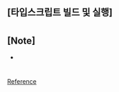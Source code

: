 ## [타입스크립트 빌드 및 실행]

###

#

## [Note]

-

#

[Reference](https://blog.insightbook.co.kr/2020/05/19/%ed%83%80%ec%9e%85%ec%8a%a4%ed%81%ac%eb%a6%bd%ed%8a%b8-%ed%94%84%eb%a1%9c%ea%b7%b8%eb%9e%98%eb%b0%8d/)
